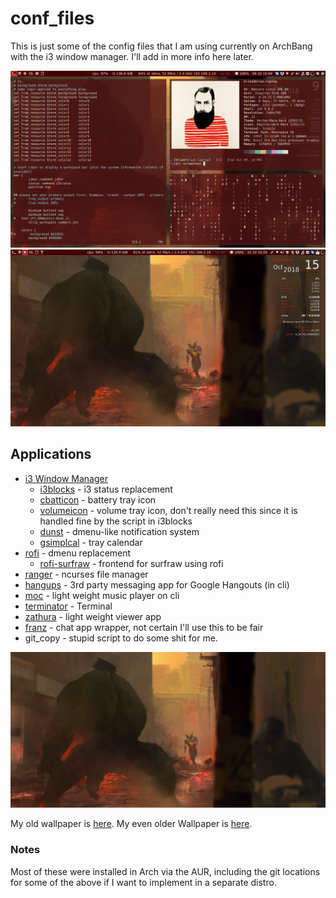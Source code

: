# conf_files

This is just some of the config files that I am using currently on
ArchBang with the i3 window manager. I'll add in more info here later.

![busy screenshot](./busy_scrot1.png "Busy Screenshot")
![clean screenshot](./clean_scrot1.png "Clean Screenshot")

## Applications

* [i3 Window Manager](http://i3wm.org)
  * [i3blocks](http://vivien.github.io/i3blocks/) - i3 status replacement
  * [cbatticon](https://github.com/valr/cbatticon) - battery tray icon
  * [volumeicon](http://softwarebakery.com/maato/volumeicon.html) - volume tray icon, don't really need this since it is handled fine by the script in i3blocks
  * [dunst](http://www.knopwob.org/dunst/) - dmenu-like notification system
  * [gsimplcal](https://github.com/dmedvinsky/gsimplecal) - tray calendar
* [rofi](https://github.com/DaveDavenport/rofi) - dmenu replacement
  * [rofi-surfraw](https://github.com/carnager/rofi-scripts/tree/master/rofi-surfraw) - frontend for surfraw using rofi
* [ranger](https://wiki.archlinux.org/index.php/Ranger) - ncurses file manager
* [hangups](https://github.com/tdryer/hangups) - 3rd party messaging app for Google Hangouts (in cli)
* [moc](https://wiki.archlinux.org/index.php/Moc) - light weight music player on cli
* [terminator](http://gnometerminator.blogspot.com/p/introduction.html) - Terminal
* [zathura](https://pwmt.org/projects/zathura/) - light weight viewer app
* [franz](http://www.meetfranz.com) - chat app wrapper, not certain I'll use this to be fair
* git_copy - stupid script to do some shit for me.


![new wallpaper](./hulk_wolverine.jpg "New Wallpaper")

My old wallpaper is [here](.ocean_waves.jpg").
My even older Wallpaper is [here](./wtf.jpg).



### Notes
Most of these were installed in Arch via the AUR, including the git locations for some of the above if I want to implement in a separate distro.
